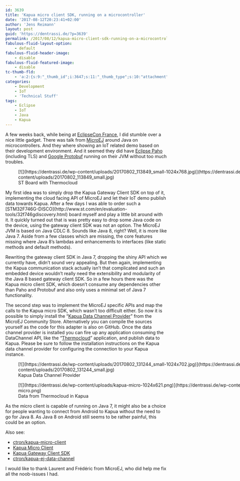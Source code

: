 ```yaml
---
id: 3639
title: 'Kapua micro client SDK, running on a microcontroller'
date: '2017-08-12T20:23:41+02:00'
author: 'Jens Reimann'
layout: post
guid: 'https://dentrassi.de/?p=3639'
permalink: /2017/08/12/kapua-micro-client-sdk-running-on-a-microcontroller/
fabulous-fluid-layout-option:
    - default
fabulous-fluid-header-image:
    - disable
fabulous-fluid-featured-image:
    - disable
tc-thumb-fld:
    - 'a:2:{s:9:"_thumb_id";i:3647;s:11:"_thumb_type";s:10:"attachment";}'
categories:
    - Development
    - IoT
    - 'Technical Stuff'
tags:
    - Eclipse
    - IoT
    - Java
    - Kapua
---
```


A few weeks back, while being at [EclipseCon France](https://www.eclipsecon.org/france2017/), I did stumble over a nice little gadget. There was talk from [MicroEJ](http://developer.microej.com/getting-started.html#top_anchor) around Java on microcontrollers. And they where showing an IoT related demo based on their development environment. And it seemed they did have [Eclipse Paho](https://www.eclipse.org/paho/) (including TLS) and [Google Protobuf](https://developers.google.com/protocol-buffers/) running on their JVM without too much troubles.

<figure aria-describedby="caption-attachment-3642" class="wp-caption aligncenter" id="attachment_3642" style="width: 840px">[![](https://dentrassi.de/wp-content/uploads/20170802_113849_small-1024x768.jpg)](https://dentrassi.de/wp-content/uploads/20170802_113849_small.jpg)<figcaption class="wp-caption-text" id="caption-attachment-3642">ST Board with Thermocloud</figcaption></figure>My first idea was to simply drop the Kapua Gateway Client SDK on top of it, implementing the cloud facing API of MicroEJ and let their IoT demo publish data towards Kapua.  
After a few days I was able to order such a [STM32F746G-DISCO](http://www.st.com/en/evaluation-tools/32f746gdiscovery.html) board myself and play a little bit around with it. It quickly turned out that is was pretty easy to drop some Java code on the device, using the gateway client SDK was not an option. The MicroEJ JVM is based on Java CDLC 8. Sounds like Java 8, right? Well, it is more like Java 7. Aside from a few classes which are missing, the core features missing where Java 8’s lambdas and enhancements to interfaces (like static methods and default methods).

Rewriting the gateway client SDK in Java 7, dropping the shiny API which we currently have, didn’t sound very appealing. But then again, implementing the Kapua communication stack actually isn’t that complicated and such an embedded device wouldn’t really need the extensibility and modularity of the Java 8 based gateway client SDK. So in a few hours there was the Kapua micro client SDK, which doesn’t consume any dependencies other than Paho and Protobuf and also only uses a minimal set of Java 7 functionality.

The second step was to implement the MicroEJ specific APIs and map the calls to the Kapua micro SDK, which wasn’t too difficult either. So now it is possible to simply install the “[Kapua Data Channel Provider](https://communitystore.microej.com/applications/5971f311bd78b04800bb0f08)” from the MicroEJ Community Store. Alternatively you can compile the sources yourself as the code for this adapter is also on GitHub. Once the data channel provider is installed you can fire up any application consuming the DataChannel API, like the “[Thermocloud](https://communitystore.microej.com/applications/5943d714c38b7a4200d2e74d)” application, and publish data to Kapua. Please be sure to follow the installation instructions on the Kapua data channel provider for configuring the connection to your Kapua instance.

<figure aria-describedby="caption-attachment-3643" class="wp-caption aligncenter" id="attachment_3643" style="width: 840px">[![](https://dentrassi.de/wp-content/uploads/20170802_131244_small-1024x702.jpg)](https://dentrassi.de/wp-content/uploads/20170802_131244_small.jpg)<figcaption class="wp-caption-text" id="caption-attachment-3643">Kapua Data Channel Provider</figcaption></figure><figure aria-describedby="caption-attachment-3647" class="wp-caption aligncenter" id="attachment_3647" style="width: 840px">[![](https://dentrassi.de/wp-content/uploads/kapua-micro-1024x621.png)](https://dentrassi.de/wp-content/uploads/kapua-micro.png)<figcaption class="wp-caption-text" id="caption-attachment-3647">Data from Thermocloud in Kapua</figcaption></figure>As the micro client is capable of running on Java 7, it might also be a choice for people wanting to connect from Android to Kapua without the need to go for Java 8. As Java 8 on Android still seems to be rather painful, this could be an option.

Also see:

- [ctron/kapua-micro-client](https://github.com/ctron/kapua-micro-client)
- [Kapua Micro Client](https://ctron.github.io/kapua-micro-client)
- [Kapua Gateway Client SDK](https://github.com/eclipse/kapua/tree/develop/client/gateway)
- [ctron/kapua-ej-data-channel](https://github.com/ctron/kapua-ej-data-channel)

I would like to thank Laurent and Frédéric from MicroEJ, who did help me fix all the noob-issues I had.